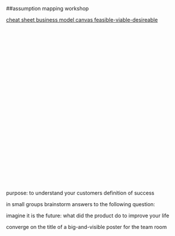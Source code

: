 <!-- .slide: data-background="resources/footer.svg" data-background-size="contain" data-background-position="bottom"  -->

##assumption mapping workshop

<a href="resources/Assumptions-Mapping-Worksheet-PRECOIL-2.0.pdf" >
  cheat sheet
</a>

<a href="resources/assumption-mapping/business-model-canvas.png" >
  business model canvas
</a>

<a href="resources/assumption-mapping/business-model-canvas-feasible-viable-desireable.png" >
  feasible-viable-desireable
</a>

<br/>
<br/>
<br/>
<br/>
<br/>
<br/>
<br/>
<br/>
<br/>
<br/>
<br/>
<br/>
<br/>
<br/>
<br/>
<br/>
<br/>
<br/>
<br/>
<br/>
<br/>
<br/>
<br/>
<br/>
<br/>
<br/>
<br/>
<aside class="notes">
  <p>
    purpose: to understand your customers definition of success
  </p>
  <p>
    in small groups brainstorm answers to the following question:
  </p>
  <p>
    imagine it is the future: what did the product do to improve your life
  </p>
  <p>
    converge on the title of a big-and-visible poster for the team room
  </p>
</aside>
